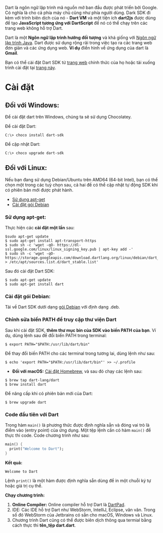 Dart là ngôn ngữ lập trình mã nguồn mở ban đầu được phát triển bởi Google. Có nghĩa là cho cả phía máy chủ cũng như phía người dùng. Dark SDK đi kèm với trình biên dịch của nó - **Dart VM** và một tiện ích **dart2js** được dùng để tạo **JavaScript tương ứng với DartScript** để nó có thể chạy trên các trang web không hỗ trợ Dart.

Dart là một **Ngôn ngữ lập trình hướng đối tượng** và khá giống với [Ngôn ngữ lập trình Java](https://www.geeksforgeeks.org/java/). Dart được sử dụng rộng rãi trong việc tạo ra các trang web đơn giản và các ứng dụng web. **Ví dụ** điển hình về ứng dụng của dart là **Gmail**.

Bạn có thể cài đặt Dart SDK từ [trang web](https://dart.dev/tools/sdk/archive) chính thức của họ hoặc tải xuống trình cài đặt tại [trang này](https://gekorm.com/dart-windows/).

# Cài đặt
## Đối với Windows:

Để cài đặt dart trên Windows, chúng ta sẽ sử dụng Chocolatey.

Để cài đặt Dart:
```
C:\> choco install dart-sdk
```
Để cập nhật Dart:
```
C:\> choco upgrade dart-sdk
```
## Đối với Linux:

Nếu bạn đang sử dụng Debian/Ubuntu trên AMD64 (64-bit Intel), bạn có thể chọn một trong các tuỳ chọn sau, cả hai đề có thể cập nhật tự động SDK khi có phiên bản mới được phát hành.
- [Sử dụng apt-get](https://dart.dev/get-dart#install-using-apt-get)
- [Cài đặt gói Debian](https://dart.dev/get-dart#install-a-debian-package)

### Sử dụng apt-get:

Thực hiện các **cài đặt một lần** sau:
```
$sudo apt-get update
$ sudo apt-get install apt-transport-https
$ sudo sh -c 'wget -qO- https://dl-ssl.google.com/linux/linux_signing_key.pub | apt-key add -'
$ sudo sh -c 'wget -qO- https://storage.googleapis.com/download.dartlang.org/linux/debian/dart_stable.list > /etc/apt/sources.list.d/dart_stable.list'
```
Sau đó cài đặt Dart SDK:
```
$ sudo apt-get update
$ sudo apt-get install dart
```
### Cài đặt gói Debian:

Tải về Dart SDK dưới dạng [gói Debian](https://storage.googleapis.com/dart-archive/channels/stable/release/latest/linux_packages/dart_2.8.1-1_amd64.deb) với định dạng .deb.

### Chỉnh sửa biến PATH để truy cập thư viện Dart

Sau khi cài đặt SDK, **thêm thư mục bin của SDK vào biến PATH của bạn**. Ví dụ, dùng lệnh sau để đổi biến PATH trong terminal:
```
$ export PATH="$PATH:/usr/lib/dart/bin"
```
Để thay đổi biến PATH cho các terminal trong tương lai, dùng lệnh như sau:
```
$ echo 'export PATH="$PATH:/usr/lib/dart/bin"' >> ~/.profile
```
- **Đối với macOS:** [Cài đặt Homebrew](https://brew.sh/), và sau đó chạy các lệnh sau:
```
$ brew tap dart-lang/dart
$ brew install dart
```
Để nâng cấp khi có phiên bản mới của Dart:
```
$ brew upgrade dart
```
### Code đầu tiên với Dart

Trong hàm `main()` là phương thức được định nghĩa sẵn và đóng vai trò là điểm vào (entry point) của ứng dụng. Một tệp lệnh cần có hàm `main()` để thực thi code. Code chương trình như sau:
```Dart
main() {
  print("Welcome to Dart");
}
```
**Kết quả:**
```
Welcome to Dart
```
Lệnh `print()` là một hàm được định nghĩa sẵn dùng để in một chuỗi ký tự hoặc giá trị cụ thể.

**Chạy chương trình:**
1. **Online Compiler:** Online compiler hỗ trợ Dart là [DartPad](https://dartpad.dartlang.org/).
2. IDE: Các IDE hỗ trợ Dart như WebStorm, IntelliJ, Eclipse, vân vân. Trong số đó WebStorm của Jetbrains có sẵn cho macOS, Windows và Linux.
3. Chương trình Dart cũng có thể được biên dịch thông qua termial bằng cách thực thi **tên_tệp dart.dart**.